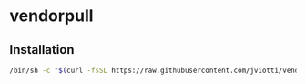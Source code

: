 vendorpull
==========

Installation
------------

```sh
/bin/sh -c "$(curl -fsSL https://raw.githubusercontent.com/jviotti/vendorpull/master/bootstrap.sh)"
```

